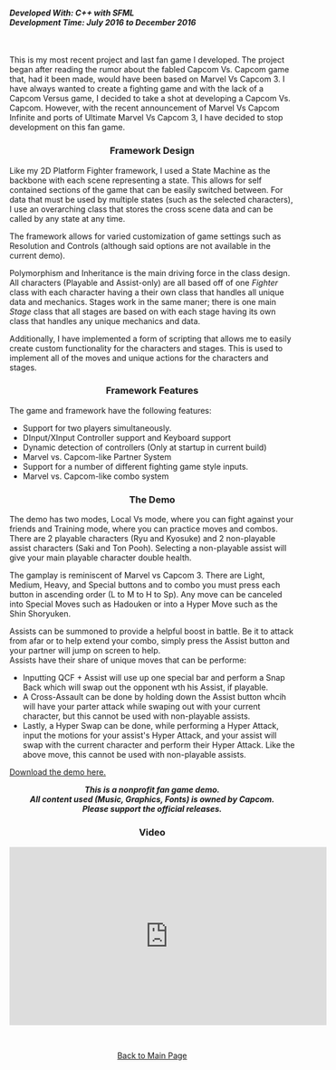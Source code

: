 <h4>
<b><i>Developed With: C++ with SFML</i></b><br>
<b><i>Development Time: July 2016 to December 2016</i></b><br>
</h4>
<br>
<p>This is my most recent project and last fan game I developed. The project began after reading the rumor about the fabled Capcom Vs. Capcom game that, had it been made, would have been based on Marvel Vs Capcom 3. I have always wanted to create a fighting game and with the lack of a Capcom Versus game, I decided to take a shot at developing a Capcom Vs. Capcom. However, with the recent announcement of Marvel Vs Capcom Infinite and ports of Ultimate Marvel Vs Capcom 3, I have decided to stop development on this fan game.<p>

<h3><p align="center">Framework Design</p></h3>

<p>Like my 2D Platform Fighter framework, I used a State Machine as the backbone with each scene representing a state. This allows for self contained sections of the game that can be easily switched between. For data that must be used by multiple states (such as the selected characters), I use an overarching class that stores the cross scene data and can be called by any state at any time.</p>

<p>The framework allows for varied customization of game settings such as Resolution and Controls (although said options are not available in the current demo).</p>

<p>Polymorphism and Inheritance is the main driving force in the class design. All characters (Playable and Assist-only) are all based off of one <i>Fighter</i> class with each character having a their own class that handles all unique data and mechanics. Stages work in the same maner; there is one main <i>Stage</i> class that all stages are based on with each stage having its own class that handles any unique mechanics and data.</p>

<p>Additionally, I have implemented a form of scripting that allows me to easily create custom functionality for the characters and stages. This is used to implement all of the moves and unique actions for the characters and stages.</p>
        
<h3><p align="center">Framework Features</p></h3>

<p>The game and framework have the following features:</p>
<ul>
 <li>Support for two players simultaneously. </li>
 <li>DInput/XInput Controller support and Keyboard support</li>
 <li>Dynamic detection of controllers (Only at startup in current build)</li>
 <li>Marvel vs. Capcom-like Partner System</li>
 <li>Support for a number of different fighting game style inputs.</li>
 <li>Marvel vs. Capcom-like combo system</li>
</ul>
 
 <h3><p align="center">The Demo</p></h3>
<p>The demo has two modes, Local Vs mode, where you can fight against your friends and Training mode, where you can practice moves and combos. There are 2 playable characters (Ryu and Kyosuke) and 2 non-playable assist characters (Saki and Ton Pooh). Selecting a non-playable assist will give your main playable character double health.</p>
<p>The gamplay is reminiscent of Marvel vs Capcom 3. There are Light, Medium, Heavy, and Special buttons and to combo you must press each button in ascending order (L to M to H to Sp). Any move can be canceled into Special Moves such as Hadouken or into a Hyper Move such as the Shin Shoryuken.</p>
<p>Assists can be summoned to provide a helpful boost in battle. Be it to attack from afar or to help extend your combo, simply press the Assist button and your partner will jump on screen to help.
<br>Assists have their share of unique moves that can be performe:
<ul>
<li>Inputting QCF + Assist will use up one special bar and perform a Snap Back which will swap out the opponent wth his Assist, if playable.</li>
<li>A Cross-Assault can be done by holding down the Assist button whcih will have your parter attack while swaping out with your current character, but this cannot be used with non-playable assists.</li>
<li>Lastly, a Hyper Swap can be done, while performing a Hyper Attack, input the motions for your assist's Hyper Attack, and your assist will swap with the current character and perform their Hyper Attack. Like the above move, this cannot be used with non-playable assists. </li>
 </ul></p>

<p><a href="https://drive.google.com/open?id=0B63ySixcTyG4UUVGTzk4Tm9fLUk">Download the demo here.</a></p>

<p align="center"><i><b>This is a nonprofit fan game demo.<br>
All content used (Music, Graphics, Fonts) is owned by Capcom.<br>Please support the official releases.</b></i></p>
      
<h3><p align="center">Video </p></h3>
<p align="center"><iframe width="560" height="315" src="https://www.youtube.com/embed/gS0Z03F4wWI" frameborder="0" allowfullscreen></iframe></p>
<br>
<p align="center"><a href="http://mvpet.github.io/">Back to Main Page</a></p>
